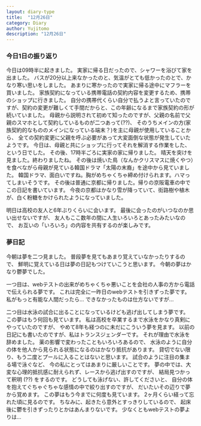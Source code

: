 ```yaml
---
layout: diary-type
title:  "12月26日"
category: Diary
author: Yujitomo
description: "12月26日"
---
```




### 今日1日の振り返り

今日は09時半に起きました。
実家に帰る日だったので、シャワーを浴びて家を出ました。
バスが20分以上来なかったのと、気温がとても低かったのとで、かなり寒い思いをしました。
あまりに寒かったので実家に帰る途中にマフラーを買いました。
家族契約になっている携帯電話の契約内容を変更するため、携帯のショップに行きました。
自分の携帯代くらい自分で払うよと言っていたのですが、契約の変更が難しくて手間だからと、この年齢になるまで家族契約の形が続いていました。
母親から説明されて初めて知ったのですが、父親の名前で父親のスマホとして契約しているものが二つあって(??)、
そのうちメインの方(家族契約的なもののメインになっている端末？)を主に母親が使用していることから、
全ての契約変更に父親を呼ぶ必要があって大変面倒な状態が発生していたようです。
今日は、母親と共にショップに行ってそれを解消する作業をした、という日でした。
その後、17時半ごろに実家の家に帰りました。
晴天を突けを見ました。終わりましたね。
その後は焼いた鳥（なんかクリスマスに焼くやつ）を食べながら母親が見ている韓国ドラマ「太陽の末裔」を途中から見ていました。
韓国ドラマ、面白いですね。胸がめちゃくちゃ締め付けられます。ハマってしまいそうです。
その後は普通に京都に帰りました。帰りの京阪電車の中でこの日記を書いています。
今夜の京都はかなり雪が降っていて、街路樹や植木が、白く粉糖をかけられたようになっていました。

明日は高校の友人と6年ぶりくらいに会います。
最後に会ったのがいつなのか思い出せないですが、
友人もここ数年の間に人生いろいろとあったみたいなので、
お互いの「いろいろ」の内容を共有するのが楽しみです。



### 夢日記

今朝は夢を二つ見ました。
普段夢を見てもあまり覚えていなかったりするので、
鮮明に覚えている日は夢の日記もつけていこうと思います。
今朝の夢はかなり鬱夢でした。


一つ目は、webテストの出来がめちゃくちゃ悪いことを会社の人事の方から電話で伝えられる夢です。
これは完全に一昨日のwebテストを引きずった夢です。
私がもっと有能な人間だったら...
できなかったものは仕方ないですが...


二つ目は水泳の試合に出ることになっているけども逃げ出してしまう夢です。
この夢はもう何回も見ています。
私は高校を卒業するまで水泳をかなり真剣にやっていたのですが、
やめて8年も経つのに未だにこういう夢を見ます。
以前の日記にも書いたのですが、私はトランスジェンダーです。
それが理由で水泳を辞めました。
薬の影響で変わったこともいろいろあるので、
水泳のように自分の体を他人から見られる状態になるのはかなり抵抗があります。
貸切でない限り、もう二度とプールに入ることはないと思います。
試合のように注目の集まる場で泳ぐなど、
今の私にとってはあまりに厳しいことです。
夢の中では、大変な心理的抵抗感に耐えられず、レースから逃げ出すのですが、
結局見つかって釈明 (??) をするのです。
どうしても泳げない、許してくださいと、
自分の体を抱えてぐちゃぐちゃな感情の中で絞り出すのですが、
だいたいその辺りで夢から覚めます。
この夢はもう今までに何度も見ています。
2ヶ月くらい経って忘れた頃に見るのです。
ちなみに、起きたら意外とすっきりしているので、
起床後に鬱を引きずったりとかはあんまりないです。
少なくともwebテストの夢よりは...

